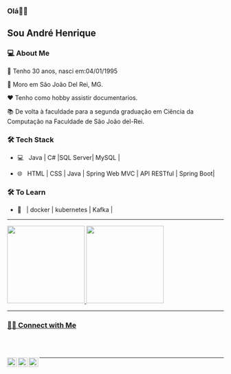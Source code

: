 ### Olá👋🏾<h2> Sou André Henrique</h2>



<h3> 💻 About Me </h3>



🎂 Tenho 30 anos, nasci em:04/01/1995

🏡 Moro em São João Del Rei, MG.

❤️ Tenho como hobby assistir documentarios.

📚 De volta à faculdade para a segunda graduação em Ciência da Computação na Faculdade de São João del-Rei.



<h3>🛠 Tech Stack</h3>



- 💻 &nbsp; Java | C# |SQL Server| MySQL |

- 🌐 &nbsp; HTML | CSS | Java | Spring Web MVC | API RESTful | Spring Boot|


<!--

- 🛢 &nbsp; MySQL | MongoDB | Saql Server

- 🔧 &nbsp; Git | Markdown | Selenium | Tidyverse

- 🖥 &nbsp; Illustrator| Photoshop | InDesign

-->



<h3>🛠 To Learn</h3>

- 🔧 &nbsp; | docker | kubernetes | Kafka |

<hr>



<div>
<a href="https://github.com/seu-usuário-aqui">
<img loading="lazy" height="180em" src="https://github-readme-stats.vercel.app/api/top-langs/?username=andre-henrique-martins-marciano&layout=compact&langs_count=7&theme=dracula"/>
<img loading="lazy" height="180em" src="https://github-readme-stats.vercel.app/api?username=andre-henrique-martins-marciano&show_icons=true&theme=dracula&include_all_commits=true&count_private=true"/>
</div>



<hr>



<h3>🤳🏿 Connect with Me </h3>

<br>

<br>

<p align="center">
  
  <a target="_blank" href="https://www.linkedin.com/in/andre-henrique-martins/">
  <img align="left" alt="LinkdeIN" width="22px" src="https://cdn.jsdelivr.net/npm/simple-icons@v3/icons/linkedin.svg" />
</a>
<a target="_blank" href="https://api.whatsapp.com/send?phone=5535999730096">
  <img align="left" alt="Whatsapp" width="22px" src="https://cdn.jsdelivr.net/npm/simple-icons@v3/icons/whatsapp.svg" />
</a>
<a target="_blank" href="mailto:ahmartinsm@gmail.com">
  <img align="left" alt="Gmail" width="22px" src="https://cdn.jsdelivr.net/npm/simple-icons@v3/icons/gmail.svg" />
</a>
  
</p>



<hr>
